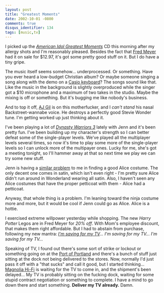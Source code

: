 ```yaml
---
layout: post
title: "Greatest Moments"
date: 2002-10-01 -0800
comments: true
disqus_identifier: 134
tags: [music,tv]
---
```

I picked up the [*American Idol Greatest
Moments*](http://www.amazon.com/exec/obidos/ASIN/B00006JL4I/mhsvortex)
CD this morning after my allergy shots and I'm reasonably pleased.
Besides the fact that [Fred Meyer](http://www.fredmeyer.com) had it on
sale for \$12.97, it's got some pretty good stuff on it. But I do have a
tiny gripe.

 The music itself seems somehow... underprocessed. Or something. Have
you ever heard a low-budget Christian album? Or maybe someone singing a
song along with the demo on a [Casio
keyboard](http://www.casio.com/musicalinstruments/)? The songs sound
like that. Like the music in the background is slightly overproduced
while the singer got a \$10 microphone and a maximum of two takes in the
studio. Maybe the mixing is off or something. But it's bugging me like
nobody's business.

 And to top it off, [AJ
Gil](http://idolonfox.msn.com/contestants/ind/abner_gil/default.asp) is
on this motherfucker, and I *can't stand* his nasal Backstreet-wannabe
voice. He destroys a perfectly good Stevie Wonder tune. I'm getting
worked up just thinking about it.

 I've been playing a lot of [*Dynasty Warriors
3*](http://www.amazon.com/exec/obidos/ASIN/B00005RL4E/mhsvortex) lately
with Jenn and it's been pretty fun. I've been building up my character's
strength so I can better defeat some of the single-player levels. We've
played all the multiplayer levels several times, so now it's time to
play some more of the single-player levels so I can unlock more of the
multipayer ones. Lucky for me, she's got a meeting tonight, so I'll
hammer away at that so next time we play we can try some new stuff.

 Jenn is having a [similar
problem](/archive/2002/09/30/no-hat-luck.aspx) to me in finding a good
Alice costume. The only decent one comes in satin, which isn't even
right - I'm pretty sure Alice didn't run around in Wonderland wearing
all satin. Also, I haven't seen any Alice costumes that have the proper
petticoat with them - Alice had a petticoat.

 Anyway, that whole thing is a problem. I'm leaning toward the ninja
costume more and more, but it would be cool if Jenn could go as Alice.
Alice is a hottie.

 I exercised extreme willpower yesterday while shopping. The new *Harry
Potter* Legos are in Fred Meyer for *20% off*. With Mom's employee
discount, that makes them right affordable. But I had to abstain from
purchase, following my new mantra: *[I'm saving for my
TV](http://www.sonystyle.com/home/item.jsp?itemid=50911&hierc=9685x9800x9801&catid=)...
I'm saving for my TV... I'm saving for my TV...*

 Speaking of TV, I found out there's some sort of strike or lockout or
something going on at the [Port of
Portland](http://www.portofportland.com/POPHOME.HTM) and there's a bunch
of stuff just sitting at the dock not being delivered to the stores.
Now, normally I'd just pass it off with a "that sucks" and call it good,
but I started thinking... [Magnolia Hi-Fi](http://www.magnoliahifi.com)
is waiting for the TV to come in, and the shipment's been delayed... My
TV is probably sitting on the fucking dock, waiting for some stupid
contract negotiation or something to complete. I have a mind to go down
there and start something. **Deliver my TV already.** Damn.

